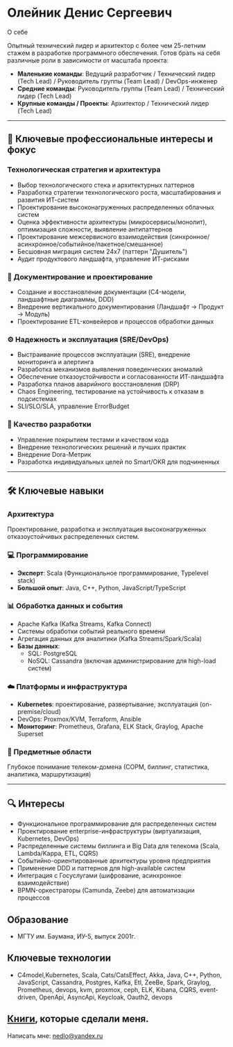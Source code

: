 # Олейник Денис Сергеевич 

О себе

Опытный технический лидер и архитектор с более чем 25-летним стажем в разработке программного обеспечения. Готов брать на себя различные роли в зависимости от масштаба проекта:

- **Маленькие команды**: Ведущий разработчик / Технический лидер (Tech Lead) / Руководитель группы (Team Lead) / DevOps-инженер  
- **Средние команды**: Руководитель группы (Team Lead) / Технический лидер (Tech Lead)  
- **Крупные команды / Проекты**: Архитектор / Технический лидер (Tech Lead)  

---

## 🧩 Ключевые профессиональные интересы и фокус

### Технологическая стратегия и архитектура
- Выбор технологического стека и архитектурных паттернов
- Разработка стратегии технологического роста, масштабирования и развития ИТ-систем
- Проектирование высоконагруженных распределенных облачных систем
- Оценка эффективности архитектуры (микросервисы/монолит), оптимизация сложности, выявление антипаттернов
- Проектирование межсервисного взаимодействия (синхронное/асинхронное/событийное/пакетное/смешанное)
- Бесшовная миграция систем 24x7 (паттерн "Душитель")
- Аудит продуктового ландшафта, управление ИТ-рисками

### 📄 Документирование и проектирование
- Создание и восстановление документации (C4-модели, ландшафтные диаграммы, DDD)
- Внедрение вертикального документирования (Ландшафт → Продукт → Модуль)
- Проектирование ETL-конвейеров и процессов обработки данных

### ⚙️ Надежность и эксплуатация (SRE/DevOps)
- Выстраивание процессов эксплуатации (SRE), внедрение мониторинга и алертинга
- Разработка механизмов выявления поведенческих аномалий
- Обеспечение отказоустойчивости и согласованности ИТ-ландшафта
- Разработка планов аварийного восстановления (DRP)
- Chaos Engineering, тестирование на устойчивость к отказам в подсистемах
- SLI/SLO/SLA, управление ErrorBudget

### 🧪 Качество разработки
- Управление покрытием тестами и качеством кода
- Внедрение технологических решений и лучших практик
- Внедрение Dora-Метрик
- Разработка индивидуальных целей по Smart/OKR для подчиненных

---

## 🛠️ Ключевые навыки

### Архитектура
Проектирование, разработка и эксплуатация высоконагруженных отказоустойчивых распределенных систем.

### 💻 Программирование
- **Эксперт**: Scala (Функциональное программирование, Typelevel stack)  
- **Большой опыт**: Java, C++, Python, JavaScript/TypeScript

### 📊 Обработка данных и события
- Apache Kafka (Kafka Streams, Kafka Connect)  
- Системы обработки событий реального времени
- Агрегация данных для аналитики (Kafka Streams/Spark/Scala)  
- **Базы данных**:  
  - SQL: PostgreSQL  
  - NoSQL: Cassandra (включая администрирование для high-load систем)  

### ☁️ Платформы и инфраструктура
- **Kubernetes**: проектирование, развертывание, эксплуатация (on-premise/cloud)  
- DevOps: Proxmox/KVM, Terraform, Ansible  
- **Мониторинг**: Prometheus, Grafana, ELK Stack, Graylog, Apache Superset  

### 📡 Предметные области
Глубокое понимание телеком-домена (СОРМ, биллинг, статистика, аналитика, маршрутизация)

---

## 🔍 Интересы

- Функциональное программирование для распределенных систем  
- Проектирование enterprise-инфраструктуры (виртуализация, Kubernetes, DevOps)  
- Распределенные системы биллинга и Big Data для телекома (Scala, Lambda/Kappa, ETL, CQRS)  
- Событийно-ориентированные архитектуры уровня предприятия  
- Применение DDD и паттернов для high-available систем  
- Интеграция с Госуслугами (шифрование, асинхронное взаимодействие)  
- BPMN-оркестраторы (Camunda, Zeebe) для автоматизации процессов  

## Образование

- МГТУ им. Баумана, ИУ-5, выпуск 2001г.

## Ключевые технологии

- C4model,Kubernetes, Scala, Cats/CatsEffect, Akka, Java, C++, Python, JavaScript, Cassandra, Postgres, Kafka, Etl, ZeeBe, Spark, Graylog, Prometheus, devops, kvm, proxmox, ceph, ELK, Kibana, CQRS, event-driven, OpenApi, AsyncApi, Keycloak, Oauth2, devops

## [Книги](Books.md), которые сделали меня.

Написать мне: nedlo@yandex.ru
